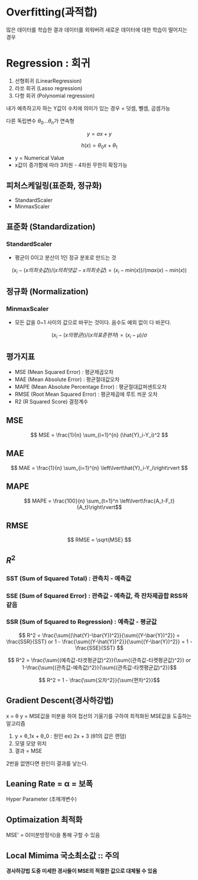 # Overfitting(과적합)
많은 데이터를 학습한 결과 데이터를 외워버려 새로운 데이터에 대한 학습이 떨어지는 경우

# Regression : 회귀
1. 선형회귀 (LinearRegression)
2. 라쏘 회귀 (Lasso regression)
3. 다항 회귀 (Polynomial regression)

내가 예측하고자 하는 Y값이 수치에 의미가 있는 경우 = 덧셈, 뺄셈, 곱셈가능

다른 독립변수 $\theta_0\dots\theta_n$가 연속형

$$ y = ax + y  $$

$$ h(x) = \theta_0x + \theta_1  $$

- y = Numerical Value
- x값이 증가함에 따라 3차원 - 4차원 무한히 확장가능
## 피처스케일링(표준화, 정규화)
- StandardScaler
- MinmaxScaler
## 표준화 (Standardization)
### StandardScaler
- 평균이 0이고 분산이 1인 정규 분포로 만드는 것

$$ (x_i-(x의 최솟값)) / (x의 최댓값 - x의 최솟값) = (x_i-min(x))/(max(x)-min(x)) $$

## 정규화 (Normalization)
### MinmaxScaler
- 모든 값을 0~1 사이의 값으로 바꾸는 것이다. 음수도 예외 없이 다 바꾼다.

$$ (x_i - (x의 평균)) / (x의 표준편차) = (x_i-\mu) / \sigma $$

## 평가지표
- MSE (Mean Squared Error) : 평균제곱오차
- MAE (Mean Absolute Error) : 평균절대값오차
- MAPE (Mean Absolute Percentage Error) : 평균절대값퍼센트오차
- RMSE (Root Mean Squared Error) : 평균제곱에 루트 씌운 오차
- R2 (R Squared Score) 결정계수

## MSE
$$ MSE = \frac{1}{n} \sum_{i=1}^{n} (\hat{Y}_i-Y_i)^2 $$
## MAE
$$ MAE = \frac{1}{n} \sum_{i=1}^{n} \left\lvert\hat{Y}_i-Y_i\right\rvert $$
## MAPE
$$ MAPE = \frac{100}{n} \sum_{t=1}^n \left\lvert\frac{A_t-F_t}{A_t}\right\rvert$$
## RMSE
$$ RMSE = \sqrt{MSE} $$
## $R^2$
### SST (Sum of Squared Total) : 관측치 - 예측값
### SSE (Sum of Squared Error) : 관측값 - 예측값, 즉 잔차제곱합 RSS와 같음
### SSR (Sum of Squared to Regression) : 예측값 - 평균값

$$ R^2 = \frac{\sum{(\hat{Y}-\bar{Y})^2}}{\sum{(Y-\bar{Y})^2}} = \frac{SSR}{SST} or 1 - \frac{\sum{(Y-\hat{Y})^2}}{\sum{(Y-\bar{Y})^2}} = 1 - \frac{SSE}{SST} $$


$$ R^2 = \frac{\sum{(예측값-타겟평균값)^2}}{\sum{(관측값-타켓평균값)^2}} or 1-\frac{\sum{(관측값-예측값)^2}}{\sum{(관측값-타켓평균값)^2}}$$

$$ R^2 = 1 - \frac{\sum{오차^2}}{\sum{편차^2}}$$


## Gradient Descent(경사하강법)
x = θ  y = MSE값을 미분을 하여 접선의 기울기를 구하여 최적화된 MSE값을 도출하는 알고리즘

1. y = θ_1x + θ_0 : 원인 ex) 2x + 3 (θ1의 값은 랜덤)
2. 모델 모양 위치
3. 결과 = MSE

2번을 없앤다면 원인이 결과를 낳는다.

## Leaning Rate = α = 보폭
Hyper Parameter (초매개변수)

## Optimaization 최적화
MSE' = 0(미분방정식)을 통해 구할 수 있음
## Local Mimima 국소최소값 :: 주의
**경사하강법 도중 미세한 경사들이 MSE의 적절한 값으로 대체될 수 있음**
